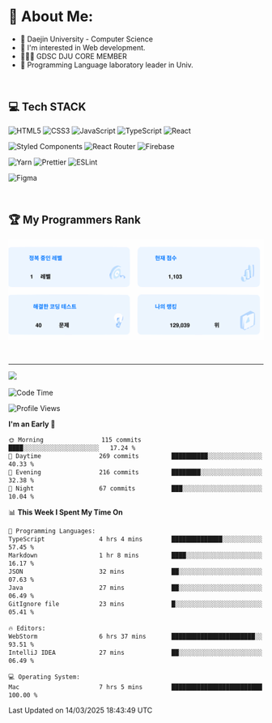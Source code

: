 # 💫 About Me:

<ul>
 <li> 🏫 Daejin University - Computer Science </li>
 <li> 👀 I'm interested in Web development.</li>
 <li> 🧑🏻‍💻 GDSC DJU CORE MEMBER </li>
 <li> 🧪 Programming Language laboratory leader in Univ. </li>
</ul>


<br>




## 💻 Tech STACK


![HTML5](https://img.shields.io/badge/html5-%23E34F26.svg?style=for-the-badge&logo=html5&logoColor=white)
![CSS3](https://img.shields.io/badge/css3-%231572B6.svg?style=for-the-badge&logo=css3&logoColor=white)
![JavaScript](https://img.shields.io/badge/javascript-%23323330.svg?style=for-the-badge&logo=javascript&logoColor=%23F7DF1E)
![TypeScript](https://img.shields.io/badge/typescript-%23007ACC.svg?style=for-the-badge&logo=typescript&logoColor=white)
![React](https://img.shields.io/badge/react-%2320232a.svg?style=for-the-badge&logo=react&logoColor=%2361DAFB)

![Styled Components](https://img.shields.io/badge/styled--components-DB7093?style=for-the-badge&logo=styled-components&logoColor=white)
![React Router](https://img.shields.io/badge/React_Router-CA4245?style=for-the-badge&logo=react-router&logoColor=white)
![Firebase](https://img.shields.io/badge/firebase-%23039BE5.svg?style=for-the-badge&logo=firebase)


![Yarn](https://img.shields.io/badge/yarn-%232C8EBB.svg?style=for-the-badge&logo=yarn&logoColor=white)
![Prettier](https://img.shields.io/badge/prettier-%23F7B93E.svg?style=for-the-badge&logo=prettier&logoColor=black)
![ESLint](https://img.shields.io/badge/ESLint-4B3263?style=for-the-badge&logo=eslint&logoColor=white)


![Figma](https://img.shields.io/badge/figma-%23F24E1E.svg?style=for-the-badge&logo=figma&logoColor=white)


<br/>




## 🏆 My Programmers Rank

![Programmers Rank](https://raw.githubusercontent.com/Jieunsse/github-programmers-rank/master/lib/result.svg)




<br/>


---

[![](https://visitcount.itsvg.in/api?id=Jayden&label=Profile%20Views&color=3&icon=7&pretty=true)](https://visitcount.itsvg.in)


<!-- Proudly created with GPRM ( https://gprm.itsvg.in ) -->


<!--START_SECTION:waka-->
![Code Time](http://img.shields.io/badge/Code%20Time-622%20hrs%205%20mins-blue)

![Profile Views](http://img.shields.io/badge/Profile%20Views-10-blue)

**I'm an Early 🐤** 

```text
🌞 Morning                115 commits         ████░░░░░░░░░░░░░░░░░░░░░   17.24 % 
🌆 Daytime                269 commits         ██████████░░░░░░░░░░░░░░░   40.33 % 
🌃 Evening                216 commits         ████████░░░░░░░░░░░░░░░░░   32.38 % 
🌙 Night                  67 commits          ███░░░░░░░░░░░░░░░░░░░░░░   10.04 % 
```


📊 **This Week I Spent My Time On** 

```text
💬 Programming Languages: 
TypeScript               4 hrs 4 mins        ██████████████░░░░░░░░░░░   57.45 % 
Markdown                 1 hr 8 mins         ████░░░░░░░░░░░░░░░░░░░░░   16.17 % 
JSON                     32 mins             ██░░░░░░░░░░░░░░░░░░░░░░░   07.63 % 
Java                     27 mins             ██░░░░░░░░░░░░░░░░░░░░░░░   06.49 % 
GitIgnore file           23 mins             █░░░░░░░░░░░░░░░░░░░░░░░░   05.41 % 

🔥 Editors: 
WebStorm                 6 hrs 37 mins       ███████████████████████░░   93.51 % 
IntelliJ IDEA            27 mins             ██░░░░░░░░░░░░░░░░░░░░░░░   06.49 % 

💻 Operating System: 
Mac                      7 hrs 5 mins        █████████████████████████   100.00 % 
```


 Last Updated on 14/03/2025 18:43:49 UTC
<!--END_SECTION:waka-->
